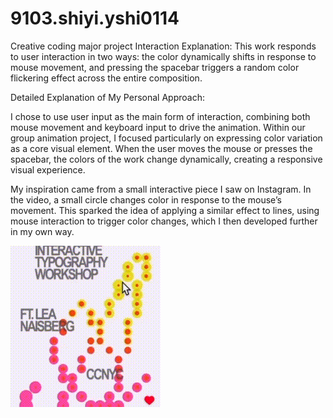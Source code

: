 # 9103.shiyi.yshi0114
Creative coding major project
Interaction Explanation:
This work responds to user interaction in two ways: the color dynamically shifts in response to mouse movement, and pressing the spacebar triggers a random color flickering effect across the entire composition.


Detailed Explanation of My Personal Approach:

I chose to use user input as the main form of interaction, combining both mouse movement and keyboard input to drive the animation. Within our group animation project, I focused particularly on expressing color variation as a core visual element. When the user moves the mouse or presses the spacebar, the colors of the work change dynamically, creating a responsive visual experience.

My inspiration came from a small interactive piece I saw on Instagram. In the video, a small circle changes color in response to the mouse’s movement. This sparked the idea of applying a similar effect to lines, using mouse interaction to trigger color changes, which I then developed further in my own way.


![Preview of animation](image/image1.GIF)

